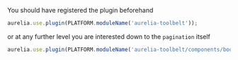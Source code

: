 
You should have registered the plugin beforehand

```js
aurelia.use.plugin(PLATFORM.moduleName('aurelia-toolbelt'));
```
or at any further level you are interested down to the ```pagination``` itself
```js
aurelia.use.plugin(PLATFORM.moduleName('aurelia-toolbelt/components/bootstrap/pagination'));
```
